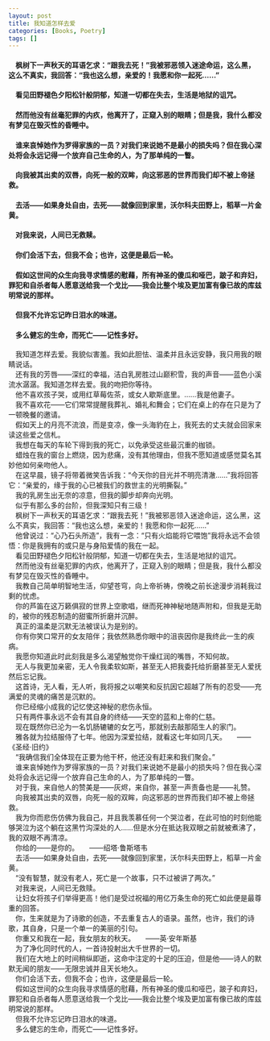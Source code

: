 ```yaml
---
layout: post
title: 我知道怎样去爱
categories: [Books, Poetry]
tags: []
---
```

#### &#8195;枫树下一声秋天的耳语乞求：“跟我去死！”我被邪恶领入迷途命运，这么黑，这么不真实，我回答：“我也这么想，亲爱的！我愿和你一起死……”               
#### &#8195;看见田野褪色夕阳松针般阴郁，知道一切都在失去，生活是地狱的诅咒。               
#### &#8195;然而他没有丝毫犯罪的内疚，他离开了，正窥入别的眼睛；但是我，我什么都没有梦见在毁灭性的昏睡中。               
#### &#8195;谁来哀悼她作为罗得家族的一员？对我们来说她不是最小的损失吗？但在我心深处将会永远记得一个放弃自己生命的人，为了那单纯的一瞥。          
#### &#8195;向我被其出卖的双唇，向死一般的双眸，向这邪恶的世界而我们却不被上帝拯救。               
#### &#8195;去活——如果身处自由，去死——就像回到家里，沃尔科夫田野上，稻草一片金黄。               
#### &#8195;对我来说，人间已无救赎。               
#### &#8195;你们会活下去，但我不会；也许，这便是最后一轮。               
#### &#8195;假如这世间的众生向我寻求情感的慰藉，所有神圣的傻瓜和哑巴，跛子和弃妇，罪犯和自杀者每人愿意送给我一个戈比——我会比整个埃及更加富有像已故的库兹明常说的那样。               
#### &#8195;但我不允许忘记昨日泪水的味道。               
#### &#8195;多么健忘的生命，而死亡——记性多好。               
<!-- more -->
&#8195;我知道怎样去爱。我貌似害羞。我如此胆怯、温柔并且永远安静，我只用我的眼睛说话。               
&#8195;还有我的芳唇——深红的幸福，洁白乳房胜过山巅积雪，我的声音——蓝色小溪流水潺潺。我知道怎样去爱。我的吻把你等待。               
&#8195;他不喜欢孩子哭，或用红草莓佐茶，或女人歇斯底里。……我是他妻子。               
&#8195;我不喜欢花——它们常常提醒我葬礼、婚礼和舞会；它们在桌上的存在只是为了一顿晚餐的邀请。               
&#8195;假如天上的月亮不流浪，而是变凉，像一头海豹在上，我死去的丈夫就会回家来读这些爱之信札。               
&#8195;我想在每天的车轮下得到我的死亡，以免承受这些最沉重的枷锁。               
&#8195;蜡烛在我的窗台上燃烧，因为悲痛，没有其他理由，但我不愿知道或感觉莫名其妙他如何亲吻他人。               
&#8195;在这早晨，镜子将带着微笑告诉我：“今天你的目光并不明亮清澈……”我将回答它：“亲爱的，缘于我的心已被我们的救世主的光明撕裂。”               
&#8195;我的乳房生出无奈的凉意，但我的脚步却奔向光明。               
&#8195;似乎有那么多的台阶，但我深知只有三级！               
&#8195;枫树下一声秋天的耳语乞求：“跟我去死！”我被邪恶领入迷途命运，这么黑，这么不真实，我回答：“我也这么想，亲爱的！我愿和你一起死……”               
&#8195;他曾说过：“心乃石头所造”，我有一念：“只有火焰能将它喂饱”我将永远不会领悟：你是我拥有的或只是与身陷爱情的我在一起。               
&#8195;看见田野褪色夕阳松针般阴郁，知道一切都在失去，生活是地狱的诅咒。               
&#8195;然而他没有丝毫犯罪的内疚，他离开了，正窥入别的眼睛；但是我，我什么都没有梦见在毁灭性的昏睡中。               
&#8195;我教自己简单明智地生活，仰望苍穹，向上帝祈祷，傍晚之前长途漫步消耗我过剩的忧虑。               
&#8195;你的芦笛在这万籁俱寂的世界上空歌唱，继而死神神秘地随声附和，但我是无助的，被你的残忍制造的甜蜜所折磨并沉醉。               
&#8195;真正的温柔是沉默无法被误认为是别的。               
&#8195;你有你笑口常开的女友陪伴；我依然熟悉你眼中的沮丧因你是我终此一生的疾病。               
&#8195;我愿你知道此时此刻我是多么渴望触觉你干燥红润的嘴唇，不知何故。               
&#8195;无人与我更加亲密，无人令我柔软如斯，甚至无人把我委托给折磨甚至无人爱抚然后忘记我。               
&#8195;这首诗，无人看，无人听，我将报之以嘲笑和反抗因它超越了所有的忍受——充满爱的灵魂的痛苦是沉默的。               
&#8195;你已经缩小成我的记忆使这神秘的悲伤永恒。               
&#8195;只有两件事永远不会有其自身的终结——天空的蓝和上帝的仁慈。               
&#8195;现在既然你已沦为一名饥肠辘辘的女乞丐，那就别去敲那陌生人的家门。               
&#8195;雅各就为拉结服侍了七年。他因为深爱拉结，就看这七年如同几天。　　——《圣经·旧约》               
&#8195;“我确信我们全体现在正要为他干杯，他还没有赶来和我们聚会。”               
&#8195;谁来哀悼她作为罗得家族的一员？对我们来说她不是最小的损失吗？但在我心深处将会永远记得一个放弃自己生命的人，为了那单纯的一瞥。          
&#8195;对于我，来自他人的赞美是——灰烬，来自你，甚至一声责备也是——礼赞。               
&#8195;向我被其出卖的双唇，向死一般的双眸，向这邪恶的世界而我们却不被上帝拯救。               
&#8195;我为你而悲伤仿佛为我自己，并且我羡慕任何一个哭泣者，在此可怕的时刻他能够哭泣为这个躺在这黑竹沟深处的人……但是水分在抵达我双眼之前就被煮沸了，我的双眼不再清凉。               
&#8195;你给的——是你的。　　——绍塔·鲁斯塔韦               
&#8195;去活——如果身处自由，去死——就像回到家里，沃尔科夫田野上，稻草一片金黄。               
&#8195;“没有智慧，就没有老人，死亡是一个故事，只不过被讲了两次。”               
&#8195;对我来说，人间已无救赎。               
&#8195;让妇女将孩子们举得更高！他们是受过祝福的用亿万条生命的死亡如此便是最尊重的回答。                     
&#8195;你，生来就是为了诗歌的创造，不去重复古人的语录。虽然，也许，我们的诗歌，其自身，只是一个单一的美丽的引句。               
&#8195;你重又和我在一起，我女朋友的秋天。　　——英·安年斯基               
&#8195;为了净化同时代的人，一首诗投射出大千世界的一切。               
&#8195;我们在大地上的时间稍纵即逝，这命中注定的十足的压迫，但是他——诗人的默默无闻的朋友——无限忠诚并且天长地久。               
&#8195;你们会活下去，但我不会；也许，这便是最后一轮。               
&#8195;假如这世间的众生向我寻求情感的慰藉，所有神圣的傻瓜和哑巴，跛子和弃妇，罪犯和自杀者每人愿意送给我一个戈比——我会比整个埃及更加富有像已故的库兹明常说的那样。               
&#8195;但我不允许忘记昨日泪水的味道。               
&#8195;多么健忘的生命，而死亡——记性多好。               
